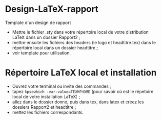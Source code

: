 # Design-LaTeX-rapport
Template d'un design de rapport

* Mettre le fichier .sty dans votre répertoire local de votre distribution LaTeX dans un dossier Rapport2 ;
* mettre ensuite les fichiers des headers (le logo et headtitre.tex) dans le répertoire local dans un dossier headtitre ;
* voir template pour utilisation.


# Répertoire LaTeX local et installation

* Ouvrez votre terminal ou invite des commandes ;
* tapez `kpsewhich -var-value=TEXMFHOME` (pour savoir où est le répetoire local de votre installation LaTeX) ;
* allez dans le dossier donné, puis dans tex, dans latex et créez les dossiers Rapport2 et headtitre ;
* mettez les fichiers correspondants.
    
